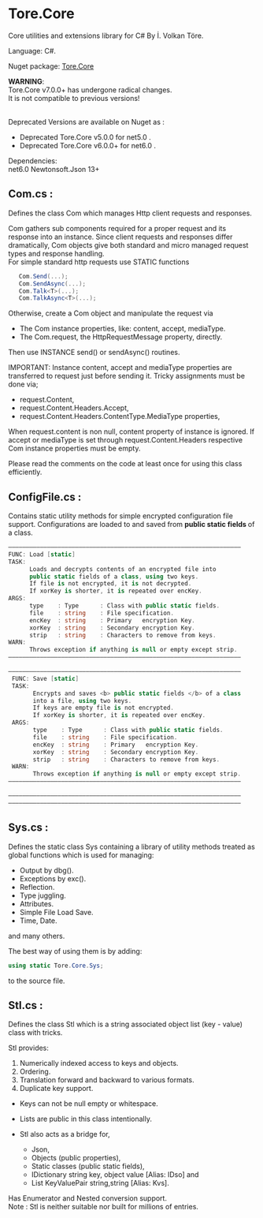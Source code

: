 # Tore.Core
Core utilities and extensions library for C# By İ. Volkan Töre.

Language: C#.

Nuget package: [Tore.Core](https://www.nuget.org/packages/Tore.Core/)

<b>WARNING</b>: <br/>
Tore.Core v7.0.0+ has undergone radical changes.<br/>
It is not compatible to previous versions! <br/>
<br/>

Deprecated Versions are available on Nuget as :
  - Deprecated Tore.Core v5.0.0  for net5.0 .
  - Deprecated Tore.Core v6.0.0+ for net6.0 .


Dependencies: <br/>
net6.0
Newtonsoft.Json 13+

## Com.cs :
Defines the class Com which manages Http client requests and responses.

Com gathers sub components required for a proper request and its response into an instance.
Since client requests and responses differ dramatically, 
Com objects give both standard and micro managed request types and response handling.                            
For simple standard http requests use STATIC functions 

```C#
   Com.Send(...);
   Com.SendAsync(...);
   Com.Talk<T>(...);
   Com.TalkAsync<T>(...);
```
Otherwise, create a Com object and manipulate the request via

   - The Com instance properties, like: content, accept, mediaType.
   - The Com.request, the HttpRequestMessage property, directly.

Then use INSTANCE send() or sendAsync() routines. 
  
IMPORTANT:
Instance content, accept and mediaType properties are transferred to request just before sending it.
Tricky assignments must be done via;
   - request.Content,
   - request.Content.Headers.Accept,
   - request.Content.Headers.ContentType.MediaType properties,
  
When request.content is non null, content property of instance is ignored.
If accept or mediaType is set through request.Content.Headers respective Com instance 
properties must be empty.  

Please read the comments on the code at least once for using this class efficiently.

## ConfigFile.cs :
 Contains static utility methods for simple encrypted configuration file support. 
 Configurations are loaded to and saved from <b> public static fields </b> of a class.
 ```C#
——————————————————————————————————————————————————————————————————
 FUNC: Load [static]                                              
 TASK:                                                            
       Loads and decrypts contents of an encrypted file into      
       public static fields of a class, using two keys.  
       If file is not encrypted, it is not decrypted.             
       If xorKey is shorter, it is repeated over encKey.          
 ARGS:                                                            
       type    : Type      : Class with public static fields.     
       file    : string    : File specification.                  
       encKey  : string    : Primary   encryption Key.            
       xorKey  : string    : Secondary encryption Key.            
       strip   : string    : Characters to remove from keys.      
 WARN:                                                            
       Throws exception if anything is null or empty except strip.
——————————————————————————————————————————————————————————————————
```
 
```C#
——————————————————————————————————————————————————————————————————
 FUNC: Save [static]                                              
 TASK:                                                            
       Encrypts and saves <b> public static fields </b> of a class
       into a file, using two keys.                               
       If keys are empty file is not encrypted.                   
       If xorKey is shorter, it is repeated over encKey.          
 ARGS:                                                            
       type    : Type      : Class with public static fields.     
       file    : string    : File specification.                  
       encKey  : string    : Primary   encryption Key.            
       xorKey  : string    : Secondary encryption Key.            
       strip   : string    : Characters to remove from keys.      
 WARN:                                                            
       Throws exception if anything is null or empty except strip.
——————————————————————————————————————————————————————————————————
```

```C#
——————————————————————————————————————————————————————————————————
——————————————————————————————————————————————————————————————————
```

## Sys.cs :
Defines the static class Sys containing a library of utility methods treated as global functions which is used for managing:
  - Output by dbg().
  - Exceptions by exc().
  - Reflection.
  - Type juggling.
  - Attributes. 
  - Simple File Load Save. 
  - Time, Date.
  
and many others.

The best way of using them is by adding: 
```C#
using static Tore.Core.Sys;
```                            
to the source file.    

## Stl.cs :
Defines the class Stl which is a string associated object list (key - value) class with tricks.     
                                                       
Stl provides:                                          
1) Numerically indexed access to keys and objects.      
2) Ordering.                                           
3) Translation forward and backward to various formats.
4) Duplicate key support.

* Keys can not be null empty or whitespace.            
* Lists are public in this class intentionally.        
* Stl also acts as a bridge for,

   - Json, 
   - Objects (public properties), 
   - Static classes (public static fields),
   - IDictionary string key, object value [Alias: IDso] and
   - List KeyValuePair string,string      [Alias: Kvs].     
 
Has Enumerator and Nested conversion support.           
Note : Stl is neither suitable nor built for millions of entries.

                           

